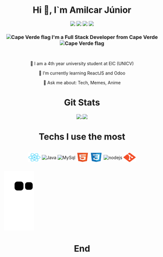 <div aling="center">
  <h1 align="center">Hi 👋, I`m Amilcar Júnior</h1>
</div> 

<div align="center">
  <a align="center" href="https://www.instagram.com/mikamikaus/" target="_blank"><img src="https://img.shields.io/badge/-Instagram-%23E4405F?style=for-the-badge&logo=instagram&logoColor=white" target="_blank"></a>
  <a align="center" href = "mailto:amilcarjunior2000@gmail.com"><img src="https://img.shields.io/badge/-Gmail-%23333?style=for-the-badge&logo=gmail&logoColor=white" target="_blank"></a>
 	<a align="center" href="https://www.youtube.com/MikamikausGames" target="_blank"><img src="https://img.shields.io/badge/YouTube-FF0000?style=for-the-badge&logo=youtube&logoColor=white" target="_blank"></a>
  <a align="center" href="https://www.linkedin.com/in/amilcar-júnior-4b7b1b22b/" target="_blank"><img src="https://img.shields.io/badge/LinkedIn-0077B5?style=for-the-badge&logo=linkedin&logoColor=white" target="_blank"></a>
</div>

<div aling="center">
  <h3 align="center">
<img aling="center" alt="Cape Verde flag" width="26px" src="https://images.emojiterra.com/google/noto-emoji/v2.034/512px/1f1e8-1f1fb.png" /> 
    I'm a Full Stack Developer from Cape Verde
<img aling="center" alt="Cape Verde flag" width="26px" src="https://images.emojiterra.com/google/noto-emoji/v2.034/512px/1f1e8-1f1fb.png" /> </h3>
</div> 

<div align="center">
  <br/>
  <p align="center">💼 I am a 4th year university student at EIC (UNICV)</p>
  <p align="center">🌱 I’m currently learning ReactJS and Odoo</p> 
  <p align="center">💬 Ask me about: Tech, Memes, Anime</p>
</div>

<div aling="center">
  <h1 align="center">Git Stats</h1>
</div> 


<p align="center">
  <a align="center" href="https://github.com/Amilcar-Junior">
    <img align="center" height="180em" src="https://github-readme-stats.vercel.app/api?username=Amilcar-Junior&show_icons=true&theme=dark&include_all_commits=true&count_private=true"/>
    <img align="center" height="180em" src="https://github-readme-stats.vercel.app/api/top-langs/?username=Amilcar-Junior&layout=compact&langs_count=7&theme=dark"/>
  </a>
</p>

<!--<div aling="center">
  <h1 align="center">Contribution Stats</h1>
</div> 
   <p align="center">
   <a align="center"><img align="center" alt="Keiko Activity Graph" src="https://activity-graph.herokuapp.com/graph?username=Amilcar-Junior&layout=compact&bg_color=111111&color=BE91F2&line=70A4FC&point=FFFFFF&hide_border=true"/></a>
   </p>-->
 
<div aling="center">
  <h1 align="center">Techs I use the most</h1>
</div> 

<div align="center" style="display: inline_block"><br>
  <img align="center" alt="React" height="30" width="40" src="https://raw.githubusercontent.com/devicons/devicon/master/icons/react/react-original.svg">
  <img align="center" alt="Java" height="30" width="40" src='https://cdn.jsdelivr.net/gh/devicons/devicon/icons/java/java-original.svg'>
 <!-- <img align="center" alt="Python" height="30" width="40" src='https://cdn.jsdelivr.net/gh/devicons/devicon/icons/python/python-original.svg'> -->
  <img align="center" alt="MySql" height="30" width="40" src='https://cdn.jsdelivr.net/gh/devicons/devicon/icons/mysql/mysql-original.svg'>
  <img align="center" alt="HTML" height="30" width="40" src="https://raw.githubusercontent.com/devicons/devicon/master/icons/html5/html5-original.svg">
  <img align="center" alt="CSS" height="30" width="40" src="https://raw.githubusercontent.com/devicons/devicon/master/icons/css3/css3-original.svg">
  <img align="center" alt="nodejs" height="30" width="40" src="https://cdn.worldvectorlogo.com/logos/nodejs-icon.svg">
  <img align="center" alt="git" height="30" width="40" src="https://raw.githubusercontent.com/devicons/devicon/master/icons/git/git-original.svg">
  
</div>
  
##
 
<p aling="center"> 

  ![Snake animation](https://github.com/Amilcar-Junior/Amilcar-Junior/blob/output/github-contribution-grid-snake.svg) 
  
</p>

<div aling="center">
  <h1 align="center">End</h1>
</div> 


